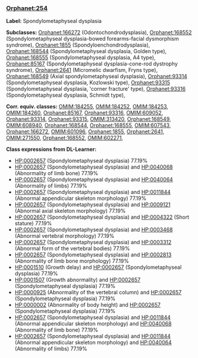 
### [Orphanet:254](http://www.orpha.net/ORDO/Orphanet_254)
**Label:** Spondylometaphyseal dysplasia

**Subclasses:** [Orphanet:166272](http://www.orpha.net/ORDO/Orphanet_166272) (Odontochondrodysplasia), [Orphanet:168552](http://www.orpha.net/ORDO/Orphanet_168552) (Spondylometaphyseal dysplasia-bowed forearms-facial dysmorphism syndrome), [Orphanet:1855](http://www.orpha.net/ORDO/Orphanet_1855) (Spondyloenchondrodysplasia), [Orphanet:168544](http://www.orpha.net/ORDO/Orphanet_168544) (Spondylometaphyseal dysplasia, Golden type), [Orphanet:168555](http://www.orpha.net/ORDO/Orphanet_168555) (Spondylometaphyseal dysplasia, A4 type), [Orphanet:85167](http://www.orpha.net/ORDO/Orphanet_85167) (Spondylometaphyseal dysplasia-cone-rod dystrophy syndrome), [Orphanet:2641](http://www.orpha.net/ORDO/Orphanet_2641) (Micromelic dwarfism, Fryns type), [Orphanet:168549](http://www.orpha.net/ORDO/Orphanet_168549) (Axial spondylometaphyseal dysplasia), [Orphanet:93314](http://www.orpha.net/ORDO/Orphanet_93314) (Spondylometaphyseal dysplasia, Kozlowski type), [Orphanet:93315](http://www.orpha.net/ORDO/Orphanet_93315) (Spondylometaphyseal dysplasia, 'corner fracture' type), [Orphanet:93316](http://www.orpha.net/ORDO/Orphanet_93316) (Spondylometaphyseal dysplasia, Schmidt type), 

**Corr. equiv. classes:** [OMIM:184255](http://purl.obolibrary.org/obo/OMIM_184255), [OMIM:184252](http://purl.obolibrary.org/obo/OMIM_184252), [OMIM:184253](http://purl.obolibrary.org/obo/OMIM_184253), [OMIM:184260](http://purl.obolibrary.org/obo/OMIM_184260), [Orphanet:85167](http://www.orpha.net/ORDO/Orphanet_85167), [Orphanet:93316](http://www.orpha.net/ORDO/Orphanet_93316), [OMIM:609052](http://purl.obolibrary.org/obo/OMIM_609052), [Orphanet:93314](http://www.orpha.net/ORDO/Orphanet_93314), [Orphanet:93315](http://www.orpha.net/ORDO/Orphanet_93315), [OMIM:313420](http://purl.obolibrary.org/obo/OMIM_313420), [Orphanet:168549](http://www.orpha.net/ORDO/Orphanet_168549), [OMIM:608940](http://purl.obolibrary.org/obo/OMIM_608940), [Orphanet:168544](http://www.orpha.net/ORDO/Orphanet_168544), [Orphanet:168555](http://www.orpha.net/ORDO/Orphanet_168555), [OMIM:607543](http://purl.obolibrary.org/obo/OMIM_607543), [Orphanet:166272](http://www.orpha.net/ORDO/Orphanet_166272), [OMIM:601096](http://purl.obolibrary.org/obo/OMIM_601096), [Orphanet:1855](http://www.orpha.net/ORDO/Orphanet_1855), [Orphanet:2641](http://www.orpha.net/ORDO/Orphanet_2641), [OMIM:271550](http://purl.obolibrary.org/obo/OMIM_271550), [Orphanet:168552](http://www.orpha.net/ORDO/Orphanet_168552), [OMIM:602271](http://purl.obolibrary.org/obo/OMIM_602271), 

**Class expressions from DL-Learner:**

- [HP:0002657](http://purl.obolibrary.org/obo/HP_0002657) (Spondylometaphyseal dysplasia) 77.19%
- [HP:0002657](http://purl.obolibrary.org/obo/HP_0002657) (Spondylometaphyseal dysplasia) and [HP:0040068](http://purl.obolibrary.org/obo/HP_0040068) (Abnormality of limb bone) 77.19%
- [HP:0002657](http://purl.obolibrary.org/obo/HP_0002657) (Spondylometaphyseal dysplasia) and [HP:0040064](http://purl.obolibrary.org/obo/HP_0040064) (Abnormality of limbs) 77.19%
- [HP:0002657](http://purl.obolibrary.org/obo/HP_0002657) (Spondylometaphyseal dysplasia) and [HP:0011844](http://purl.obolibrary.org/obo/HP_0011844) (Abnormal appendicular skeleton morphology) 77.19%
- [HP:0002657](http://purl.obolibrary.org/obo/HP_0002657) (Spondylometaphyseal dysplasia) and [HP:0009121](http://purl.obolibrary.org/obo/HP_0009121) (Abnormal axial skeleton morphology) 77.19%
- [HP:0002657](http://purl.obolibrary.org/obo/HP_0002657) (Spondylometaphyseal dysplasia) and [HP:0004322](http://purl.obolibrary.org/obo/HP_0004322) (Short stature) 77.19%
- [HP:0002657](http://purl.obolibrary.org/obo/HP_0002657) (Spondylometaphyseal dysplasia) and [HP:0003468](http://purl.obolibrary.org/obo/HP_0003468) (Abnormal vertebral morphology) 77.19%
- [HP:0002657](http://purl.obolibrary.org/obo/HP_0002657) (Spondylometaphyseal dysplasia) and [HP:0003312](http://purl.obolibrary.org/obo/HP_0003312) (Abnormal form of the vertebral bodies) 77.19%
- [HP:0002657](http://purl.obolibrary.org/obo/HP_0002657) (Spondylometaphyseal dysplasia) and [HP:0002813](http://purl.obolibrary.org/obo/HP_0002813) (Abnormality of limb bone morphology) 77.19%
- [HP:0001510](http://purl.obolibrary.org/obo/HP_0001510) (Growth delay) and [HP:0002657](http://purl.obolibrary.org/obo/HP_0002657) (Spondylometaphyseal dysplasia) 77.19%
- [HP:0001507](http://purl.obolibrary.org/obo/HP_0001507) (Growth abnormality) and [HP:0002657](http://purl.obolibrary.org/obo/HP_0002657) (Spondylometaphyseal dysplasia) 77.19%
- [HP:0000925](http://purl.obolibrary.org/obo/HP_0000925) (Abnormality of the vertebral column) and [HP:0002657](http://purl.obolibrary.org/obo/HP_0002657) (Spondylometaphyseal dysplasia) 77.19%
- [HP:0000002](http://purl.obolibrary.org/obo/HP_0000002) (Abnormality of body height) and [HP:0002657](http://purl.obolibrary.org/obo/HP_0002657) (Spondylometaphyseal dysplasia) 77.19%
- [HP:0002657](http://purl.obolibrary.org/obo/HP_0002657) (Spondylometaphyseal dysplasia) and [HP:0011844](http://purl.obolibrary.org/obo/HP_0011844) (Abnormal appendicular skeleton morphology) and [HP:0040068](http://purl.obolibrary.org/obo/HP_0040068) (Abnormality of limb bone) 77.19%
- [HP:0002657](http://purl.obolibrary.org/obo/HP_0002657) (Spondylometaphyseal dysplasia) and [HP:0011844](http://purl.obolibrary.org/obo/HP_0011844) (Abnormal appendicular skeleton morphology) and [HP:0040064](http://purl.obolibrary.org/obo/HP_0040064) (Abnormality of limbs) 77.19%


